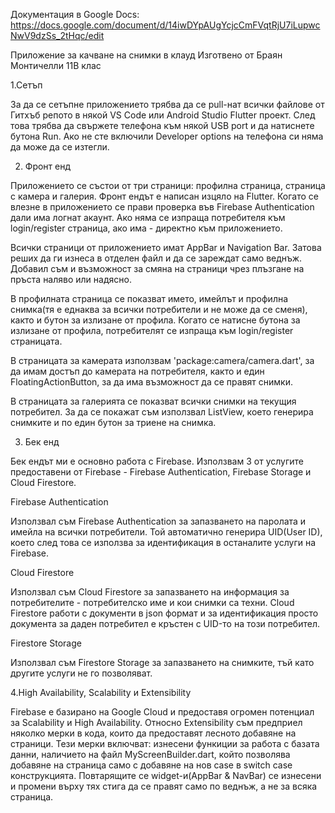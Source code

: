Документация в Google Docs: https://docs.google.com/document/d/14iwDYpAUgYcjcCmFVqtRjU7iLupwcNwV9dzSs_2tHqc/edit

Приложение за качване на снимки в клауд
Изготвено от Браян Монтичелли 11В клас


1.Сетъп

За да се сетъпне приложението трябва да се pull-нат всички файлове от Гитхъб репото в някой VS Code или Android Studio Flutter проект. След това трябва да свържете телефона към някой USB port и да натиснете бутона Run. Ако не сте включили Developer options на телефона си няма да може да се изтегли.

2. Фронт енд

Приложението се състои от три страници: профилна страница, страница с камера и галерия. Фронт ендът е написан изцяло на Flutter. Когато се влезне в приложението се прави проверка във Firebase Authentication дали има логнат акаунт. Ако няма се изпраща потребителя към login/register страница, ако има - директно към приложението.

Всички страници от приложението имат AppBar и Navigation Bar. Затова реших да ги изнеса в отделен файл и да се зареждат само веднъж. Добавил съм и възможност за смяна на страници чрез плъзгане на пръста наляво или надясно. 

В профилната страница се показват името, имейлът и профилна снимка(тя е еднаква за всички потребители и не може да се сменя), както и бутон за излизане от профила. Когато се натисне бутона за излизане от профила, потребителят се изпраща към login/register страницата.

В страницата за камерата използвам 'package:camera/camera.dart', за да имам достъп до камерата на потребителя, както и един FloatingActionButton, за да има възможност да се правят снимки. 

В страницата за галерията се показват всички снимки на текущия потребител. За да се покажат съм използвал ListView, което генерира снимките и по един бутон за триене на снимка.

3. Бек енд

Бек ендът ми е основно работа с Firebase. Използвам 3 от услугите предоставени от Firebase - Firebase Authentication, Firebase Storage и Cloud Firestore. 

Firebase Authentication

Използвал съм Firebase Authentication за запазването на паролата и имейла на всички потребители. Той автоматично генерира UID(User ID), което след това се използва за идентификация в останалите услуги на Firebase.

Cloud Firestore

Използвал съм Cloud Firestore за запазването на информация за потребителите - потребителско име и кои снимки са техни. Cloud Firestore работи с документи в json формат и за идентификация просто документа за даден потребител е кръстен с UID-то на този потребител.

Firestore Storage

Използвал съм Firestore Storage за запазването на снимките, тъй като другите услуги не го позволяват.







4.High Availability, Scalability и Extensibility

Firebase е базирано на Google Cloud и предоставя огромен потенциал за Scalability и High Availability. Относно Extensibility съм предприел няколко мерки в кода, които да предоставят лесното добавяне на страници. Тези мерки включват: изнесени функиции за работа с базата данни, наличието на файл MyScreenBuilder.dart, който позволява добавяне на страница само с добавяне на нов case в switch case конструкцията. Повтарящите се widget-и(AppBar & NavBar) се изнесени и промени върху тях стига да се правят само по веднъж, а не за всяка страница.
